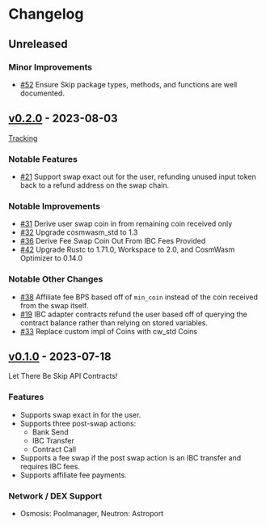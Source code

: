 <!--
Guiding Principles:

Changelogs are for humans, not machines.
There should be an entry for every single version.
The same types of changes should be grouped.
Versions and sections should be linkable.
The latest version comes first.
The release date of each version is displayed.
Mention whether you follow Semantic Versioning.

Usage:

Change log entries are to be added to the Unreleased section under the
appropriate stanza (see below). Each entry should ideally include a tag and
the Github issue reference in the following format:

* (<tag>) \#<issue-number> message

The issue numbers will later be link-ified during the release process so you do
not have to worry about including a link manually, but you can if you wish.

Types of changes (Stanzas):

"Features" for new features.
"Improvements" for changes in existing functionality.
"Deprecated" for soon-to-be removed features.
"Bug Fixes" for any bug fixes.
"API Breaking" for breaking exported APIs used by developers building on SDK.
Ref: https://keepachangelog.com/en/1.0.0/
-->

# Changelog

## Unreleased

### Minor Improvements
- [#52](https://github.com/skip-mev/skip-api-contracts/pull/52) Ensure Skip package types, methods, and functions are well documented.

## [v0.2.0](https://github.com/skip-mev/skip-api-contracts/releases/tag/v0.2.0) - 2023-08-03

[Tracking](https://github.com/skip-mev/skip-api-contracts/issues/28)

### Notable Features
- [#21](https://github.com/skip-mev/skip-api-contracts/issues/21) Support swap exact out for the user, refunding unused input token back to a refund address on the swap chain.

### Notable Improvements
- [#31](https://github.com/skip-mev/skip-api-contracts/pull/31) Derive user swap coin in from remaining coin received only
- [#32](https://github.com/skip-mev/skip-api-contracts/pull/32) Upgrade cosmwasm_std to 1.3
- [#36](https://github.com/skip-mev/skip-api-contracts/pull/36) Derive Fee Swap Coin Out From IBC Fees Provided
- [#42](https://github.com/skip-mev/skip-api-contracts/pull/42) Upgrade Rustc to 1.71.0, Workspace to 2.0, and CosmWasm Optimizer to 0.14.0

### Notable Other Changes
- [#38](https://github.com/skip-mev/skip-api-contracts/pull/38) Affiliate fee BPS based off of `min_coin` instead of the coin received from the swap itself.
- [#19](https://github.com/skip-mev/skip-api-contracts/pull/19) IBC adapter contracts refund the user based off of querying the contract balance rather than relying on stored variables.
- [#33](https://github.com/skip-mev/skip-api-contracts/pull/33) Replace custom impl of Coins with cw_std Coins 

## [v0.1.0](https://github.com/skip-mev/skip-api-contracts/releases/tag/v0.1.0) - 2023-07-18

Let There Be Skip API Contracts!

### Features
- Supports swap exact in for the user.
- Supports three post-swap actions:
    - Bank Send
    - IBC Transfer
    - Contract Call
- Supports a fee swap if the post swap action is an IBC transfer and requires IBC fees.
- Supports affiliate fee payments.

### Network / DEX Support
- Osmosis: Poolmanager, Neutron: Astroport